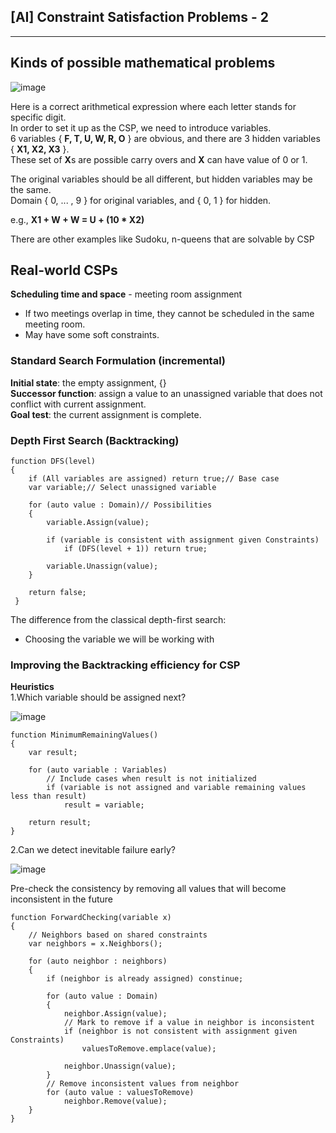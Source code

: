 ## [AI] Constraint Satisfaction Problems - 2
---

## Kinds of possible mathematical problems
![image](https://github.com/Picbridge/Picbridge.github.io/assets/34910988/c33e6a0e-9402-4170-8e80-53a954ee932b)

Here is a correct arithmetical expression where each letter stands for specific digit.  
In order to set it up as the CSP, we need to introduce variables.  
6 variables { **F, T, U, W, R, O** } are obvious, and there are 3 hidden variables { **X1, X2, X3** }.  
These set of **X**s are possible carry overs and **X** can have value of 0 or 1.

  
The original variables should be all different, but hidden variables may be the same.  
Domain { 0, ... , 9 } for original variables, and { 0, 1 } for hidden.

  
e.g., **X1 + W + W = U + (10 \* X2)**

There are other examples like Sudoku, n-queens that are solvable by CSP

## Real-world CSPs

**Scheduling time and space** - meeting room assignment

-   If two meetings overlap in time, they cannot be scheduled in the same meeting room.
-   May have some soft constraints.

### Standard Search Formulation (incremental)

**Initial state**: the empty assignment, {}  
**Successor function**: assign a value to an unassigned variable that does not conflict with current assignment.  
**Goal test**: the current assignment is complete.

### Depth First Search (Backtracking)

```
function DFS(level)
{
    if (All variables are assigned) return true;// Base case
    var variable;// Select unassigned variable

    for (auto value : Domain)// Possibilities
    {
        variable.Assign(value);

        if (variable is consistent with assignment given Constraints)
            if (DFS(level + 1)) return true;

        variable.Unassign(value);
    }

    return false;
 }
```

The difference from the classical depth-first search:

-   Choosing the variable we will be working with

### Improving the Backtracking efficiency for CSP

**Heuristics**  
1.Which variable should be assigned next?

![image](https://github.com/Picbridge/Picbridge.github.io/assets/34910988/a422258d-aa6a-489b-9677-7d2fd1291951)

```
function MinimumRemainingValues()
{
    var result;

    for (auto variable : Variables)
        // Include cases when result is not initialized
        if (variable is not assigned and variable remaining values less than result) 
            result = variable;

    return result;
}
```
2.Can we detect inevitable failure early?

![image](https://github.com/Picbridge/Picbridge.github.io/assets/34910988/bc720af5-9493-41c1-8f28-84a2bbe1615c)

Pre-check the consistency by removing all values that will become inconsistent in the future

```
function ForwardChecking(variable x)
{
    // Neighbors based on shared constraints
    var neighbors = x.Neighbors();

    for (auto neighbor : neighbors)
    {
        if (neighbor is already assigned) constinue;

        for (auto value : Domain)
        {
            neighbor.Assign(value);
            // Mark to remove if a value in neighbor is inconsistent
            if (neighbor is not consistent with assignment given Constraints)
                valuesToRemove.emplace(value);

            neighbor.Unassign(value);
        }
        // Remove inconsistent values from neighbor
        for (auto value : valuesToRemove)
            neighbor.Remove(value);
    }
}
```


